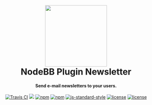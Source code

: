 <h1 align="center">
  <a href="https://community.nodebb.org/topic/4481"><img src="http://puu.sh/pcIZI/600b1c04a9.svg" height="200" with="200"></a>
  <br>
  NodeBB Plugin Newsletter
  <br>
</h1>

<h4 align="center">Send e-mail newsletters to your users.</h4>

<p align="center">
  <a href="https://travis-ci.org/yariplus/nodebb-plugin-newsletter"><img src="https://img.shields.io/travis/yariplus/nodebb-plugin-newsletter.svg?maxAge=2592000?style=plastic" alt="Travis CI"></a>
  <a href="https://codeclimate.com/github/yariplus/nodebb-plugin-newsletter/coverage"><img src="https://codeclimate.com/github/yariplus/nodebb-plugin-newsletter/badges/coverage.svg" /></a>
  <a href="https://www.npmjs.com/package/nodebb-plugin-newsletter"><img src="https://img.shields.io/npm/v/nodebb-plugin-newsletter.svg?maxAge=2592000?style=plastic" alt="npm"></a>
  <a href="https://www.npmjs.com/package/nodebb-plugin-newsletter"><img src="https://img.shields.io/npm/dm/nodebb-plugin-newsletter.svg?maxAge=2592000?style=plastic" alt="npm"></a>
  <a href="http://standardjs.com/"><img src="https://img.shields.io/badge/code%20style-standard-brightgreen.svg" alt="js-standard-style"></a>
  <a href="https://raw.githubusercontent.com/yariplus/nodebb-plugin-newsletter/master/LICENSE"><img src="https://img.shields.io/badge/license-MIT-blue.svg?maxAge=2592000?style=plastic" alt="license"></a>
  <a href="https://creativecommons.org/publicdomain/zero/1.0/legalcode"><img src="https://img.shields.io/badge/license-CCO--1.0-ff69b4.svg?maxAge=2592000?style=plastic" alt="license"></a>
</p>

<br>
